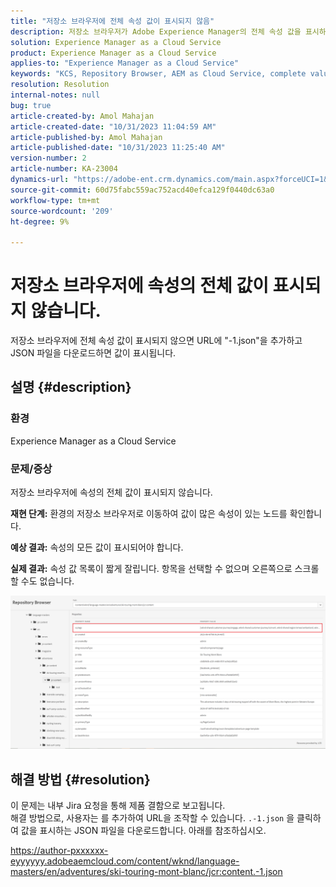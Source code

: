 ```yaml
---
title: "저장소 브라우저에 전체 속성 값이 표시되지 않음"
description: 저장소 브라우저가 Adobe Experience Manager의 전체 속성 값을 표시하지 않는 문제를 해결하는 방법에 대해 알아봅니다. URL에 "-1.json"을 추가합니다.
solution: Experience Manager as a Cloud Service
product: Experience Manager as a Cloud Service
applies-to: "Experience Manager as a Cloud Service"
keywords: "KCS, Repository Browser, AEM as Cloud Service, complete value"
resolution: Resolution
internal-notes: null
bug: true
article-created-by: Amol Mahajan
article-created-date: "10/31/2023 11:04:59 AM"
article-published-by: Amol Mahajan
article-published-date: "10/31/2023 11:25:40 AM"
version-number: 2
article-number: KA-23004
dynamics-url: "https://adobe-ent.crm.dynamics.com/main.aspx?forceUCI=1&pagetype=entityrecord&etn=knowledgearticle&id=20f85554-dd77-ee11-8179-6045bd0061cb"
source-git-commit: 60d75fabc559ac752acd40efca129f0440dc63a0
workflow-type: tm+mt
source-wordcount: '209'
ht-degree: 9%

---
```


# 저장소 브라우저에 속성의 전체 값이 표시되지 않습니다.


저장소 브라우저에 전체 속성 값이 표시되지 않으면 URL에 &quot;-1.json&quot;을 추가하고 JSON 파일을 다운로드하면 값이 표시됩니다.

## 설명 {#description}


### <b>환경</b>

Experience Manager as a Cloud Service



### <b>문제/증상</b>

저장소 브라우저에 속성의 전체 값이 표시되지 않습니다.

<b>재현 단계:</b> 환경의 저장소 브라우저로 이동하여 값이 많은 속성이 있는 노드를 확인합니다.

<b>예상 결과:</b> 속성의 모든 값이 표시되어야 합니다.

<b>실제 결과:</b> 속성 값 목록이 짧게 잘립니다. 항목을 선택할 수 없으며 오른쪽으로 스크롤할 수도 없습니다.



![](assets/05df7e78-ff6b-ee11-8df0-6045bd006e5a.png)


## 해결 방법 {#resolution}

이 문제는 내부 Jira 요청을 통해 제품 결함으로 보고됩니다.<br>
해결 방법으로, 사용자는 를 추가하여 URL을 조작할 수 있습니다. `.-1.json` 을 클릭하여 값을 표시하는 JSON 파일을 다운로드합니다. 아래를 참조하십시오.

https://author-pxxxxxx-eyyyyyy.adobeaemcloud.com/content/wknd/language-masters/en/adventures/ski-touring-mont-blanc/jcr:content.-1.json
